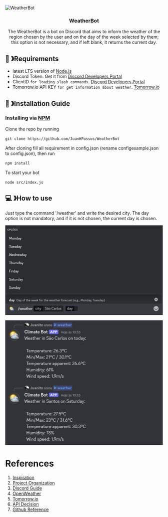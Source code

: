 ![WeatherBot](https://capsule-render.vercel.app/api?type=waving&color=timeAuto&height=300&section=header&text=WeatherBot&fontSize=90)

<h3 align="center">WeatherBot</h3>

<p align="center">The WeatherBot is a bot on Discord that aims to inform the weather of the region chosen by the user and on the day of the week selected by them; this option is not necessary, and if left blank, it returns the current day.</p>

## 📝 》Requirements

- latest LTS version of [Node.js](https://nodejs.org/pt)
- Discord Token. Get it from [Discord Developers Portal](https://discord.com/developers/applications)
- ClientID `for loading slash commands`. [Discord Developers Portal](https://discord.com/developers/applications)
- Tomorrow.io API KEY `for get information about weather`. [Tomorrow.io](https://www.tomorrow.io/)

## 📖 》Installation Guide

### Installing via [NPM](https://www.npmjs.com/)

Clone the repo by running
```
git clone https://github.com/JuanHPassos/WeatherBot 
```
After cloning fill all requirement in config.json (rename configexample.json to config.json), then run
```
npm install
```
To start your bot
```
node src/index.js
```

## 💻 》How to use

Just type the command '/weather' and write the desired city. The day option is not mandatory, and if it is not chosen, the current day is chosen.

![ExampleofUse](https://github.com/JuanHPassos/WeatherBot/blob/main/img/WeatherBotImage.png)

![ExampleofResponse](https://github.com/JuanHPassos/WeatherBot/blob/main/img/WeatherBotResponse.png)

# References

1. [Inspiration](https://zerotomastery-io.translate.goog/blog/node-js-projects-for-beginners-and-above/?_x_tr_sl=en&_x_tr_tl=pt&_x_tr_hl=pt&_x_tr_pto=tc)
2. [Project Organization](https://awari.com.br/como-criar-um-projeto-de-backend-com-node-js-guia-completo/)
3. [Discord Guide](https://discordjs.guide/#before-you-begin)
4. [OpenWeather](https://openweathermap.org/)
5. [Tomorrow.io](https://www.tomorrow.io/weather-api/)
6. [API Decision](https://www.tomorrow.io/blog/tomorrow-vs-openweathermap/)
7. [Github Reference](https://github.com/CorwinDev/Discord-Bot)
